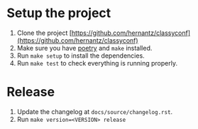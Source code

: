 # Setup the project

1. Clone the project [https://github.com/hernantz/classyconf](https://github.com/hernantz/classyconf)
1. Make sure you have [poetry](https://python-poetry.org/) and `make` installed.
2. Run `make setup` to install the dependencies.
3. Run `make test` to check everything is running properly.


# Release

1. Update the changelog at `docs/source/changelog.rst`.
2. Run `make version=<VERSION> release`
